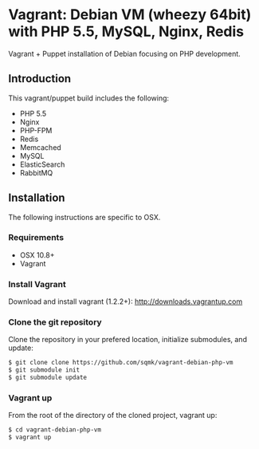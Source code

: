 # Vagrant: Debian VM (wheezy 64bit) with PHP 5.5, MySQL, Nginx, Redis

Vagrant + Puppet installation of Debian focusing on PHP development.

## Introduction

This vagrant/puppet build includes the following:
- PHP 5.5
- Nginx
- PHP-FPM
- Redis
- Memcached
- MySQL
- ElasticSearch
- RabbitMQ

## Installation

The following instructions are specific to OSX.

### Requirements

- OSX 10.8+
- Vagrant

### Install Vagrant

Download and install vagrant (1.2.2+): http://downloads.vagrantup.com

### Clone the git repository

Clone the repository in your prefered location, initialize submodules, and update:

```sh
$ git clone clone https://github.com/sqmk/vagrant-debian-php-vm
$ git submodule init
$ git submodule update
```

### Vagrant up

From the root of the directory of the cloned project, vagrant up:

```sh
$ cd vagrant-debian-php-vm
$ vagrant up
```
